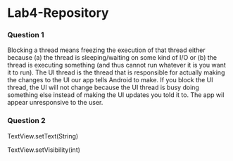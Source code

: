 # Lab4-Repository

### Question 1

Blocking a thread means freezing the execution of that thread either because
(a) the thread is sleeping/waiting on some kind of I/O or (b) the thread is 
executing something (and thus cannot run whatever it is you want it to run).
The UI thread is the thread that is responsible for actually making the changes
to the UI our app tells Android to make. If you block the UI thread, the UI will
not change because the UI thread is busy doing something else instead of making
the UI updates you told it to. The app wil appear unresponsive to the user.

### Question 2

TextView.setText(String)

TextView.setVisibility(int)
